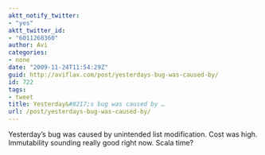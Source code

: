 ```yaml
---
aktt_notify_twitter:
- "yes"
aktt_twitter_id:
- "6011268360"
author: Avi
categories:
- none
date: "2009-11-24T11:54:29Z"
guid: http://aviflax.com/post/yesterdays-bug-was-caused-by/
id: 722
tags:
- tweet
title: Yesterday&#8217;s bug was caused by …
url: /post/yesterdays-bug-was-caused-by/
---
```

Yesterday&#8217;s bug was caused by unintended list modification. Cost was high. Immutability sounding really good right now. Scala time?
